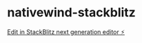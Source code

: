 # nativewind-stackblitz

[Edit in StackBlitz next generation editor ⚡️](https://stackblitz.com/~/github.com/marklawlor/nativewind-stackblitz)